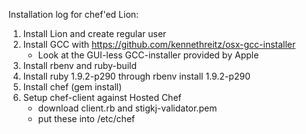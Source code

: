 Installation log for chef'ed Lion:

1. Install Lion and create regular user
2. Install GCC with https://github.com/kennethreitz/osx-gcc-installer
   * Look at the GUI-less GCC-installer provided by Apple
3. Install rbenv and ruby-build
4. Install ruby 1.9.2-p290 through rbenv install 1.9.2-p290
5. Install chef (gem install)
6. Setup chef-client against Hosted Chef
   - download client.rb and stigkj-validator.pem
   - put these into /etc/chef
